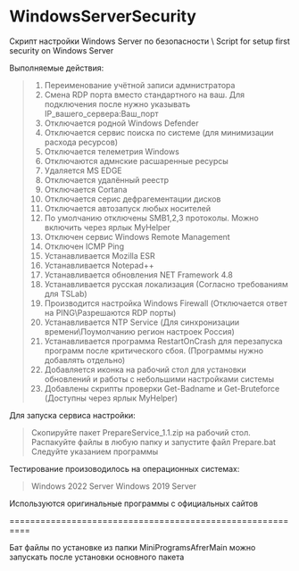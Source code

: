 # WindowsServerSecurity
Скрипт настройки Windows Server по безопасности \ Script for setup first security on Windows Server

Выполняемые действия:
> 1. Переименование учётной записи адмнистратора
> 2. Смена RDP порта вместо стандартного на ваш. Для подключения после нужно указывать IP_вашего_сервера:Ваш_порт
> 3. Отключается родной Windows Defender
> 4. Отключается сервис поиска по системе (для минимизации расхода ресурсов)
> 5. Отключается телеметрия Windows
> 6. Отключаются адмнские расшаренные ресурсы
> 7. Удаляется MS EDGE
> 8. Отключается удалённый реестр
> 9. Отключается Cortana
> 10. Отключается серис дефрагементации дисков
> 11. Отключается автозапуск любых носителей
> 12. По умолчанию отключены SMB1,2,3 протоколы. Можно включить через ярлык MyHelper
> 13. Отключен сервис Windows Remote Management
> 14. Отключен ICMP Ping
> 15. Устанавливается Mozilla ESR
> 16. Устанавливается Notepad++
> 17. Устанавливается обновления NET Framework 4.8
> 18. Устанавливается русская локализация (Согласно требованиям для TSLab)
> 19. Производится настройка Windows Firewall (Отключается ответ на PING\Разрешаются RDP порты)
> 20. Устанавливается NTP Service (Для синхронизации времени\Поумолчанию регион настроек Россия)
> 21. Устанавливается программа RestartOnCrash для перезапуска программ после критического сбоя. (Программы нужно добавлять отдельно)
> 22. Добавляется иконка на рабочий стол для установки обновлений и работы с небольшими настройками системы
> 23. Добавлены скрипты проверки Get-Badname и Get-Bruteforce (Доступны через ярлык MyHelper)

Для запуска сервиса настройки:
> Cкопируйте пакет PrepareService_1.1.zip на рабочий стол. 
> Распакуйте файлы в любую папку и запустите файл Prepare.bat
> Следуйте указанием программы

Тестирование произоводилось на операционных системах:
> Windows 2022 Server
> Windows 2019 Server

Используются оригинальные программы с официальных сайтов

==========================================================

Бат файлы по установке из папки MiniProgramsAfrerMain можно запускать после установки основного пакета
